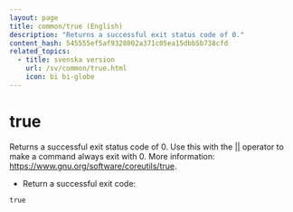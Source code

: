 ```yaml
---
layout: page
title: common/true (English)
description: "Returns a successful exit status code of 0."
content_hash: 545555ef5af9328002a371c05ea15dbb5b738cfd
related_topics:
  - title: svenska version
    url: /sv/common/true.html
    icon: bi bi-globe
---
```

# true

Returns a successful exit status code of 0.
Use this with the || operator to make a command always exit with 0.
More information: <https://www.gnu.org/software/coreutils/true>.

- Return a successful exit code:

`true`
